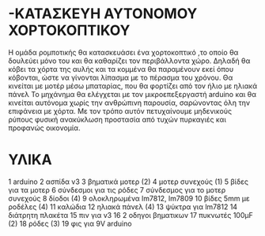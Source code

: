 # -ΚΑΤΑΣΚΕΥΗ ΑΥΤΟΝΟΜΟΥ ΧΟΡΤΟΚΟΠΤΙΚΟΥ
Η ομάδα ρομποτικής θα κατασκευάσει ένα χορτοκοπτικό ,το οποίο θα δουλεύει μόνο του και θα καθαρίζει τον περιβάλλοντα χώρο.
Δηλαδή θα κόβει τα χόρτα της αυλής και τα κομμένα θα παραμένουν εκεί όπου κόβονται, ώστε να γίνονται λίπασμα με το πέρασμα του χρόνου.
Θα κινείται με μοτέρ μέσω μπαταρίας, που θα φορτίζει από τον ήλιο με ηλιακά πάνελ
Το μηχάνημα θα ελέγχεται με τον μικροεπεξεργαστή arduino και θα κινείται αυτόνομα χωρίς την ανθρώπινη παρουσία, σαρώνοντας όλη την επιφάνεια με χόρτα.
Με τον τρόπο αυτόν πετυχαίνουμε μηδενικούς ρύπους φυσική ανακύκλωση προστασία από τυχών πυρκαγιές και προφανώς οικονομία.
# ΥΛΙΚΑ
1 arduino
2 ασπίδα v3
3 βηματικά μοτερ (2)
4 μοτερ συνεχούς (1)
5 βίδες για τα μοτερ
6 σύνδεσμοι για τις ρόδες
7 σύνδεσμος για το μοτερ συνεχούς
8 δίοδοι (4)
9 ολοκληρωμένα lm7812, lm7809
10 βίδες 5mm με ροδέλες (4)
11 καλώδια
12 ηλιακά πάνελ (4)
13 ψύκτρα για lm7812
14 διάτρητη πλακέτα
15 πιν για v3
16 2 οδηγοι βηματικων
17 πυκνωτές 100μF (2)
18 ρόδες (3)
19 φις για 9V arduino



